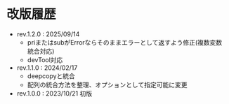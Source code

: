 # 改版履歴

- rev.1.2.0 : 2025/09/14
  - priまたはsubがErrorならそのままエラーとして返すよう修正(複数変数統合対応)
  - devTool対応
- rev.1.1.0 : 2024/02/17
  - deepcopyと統合
  - 配列の統合方法を整理、オプションとして指定可能に変更
- rev.1.0.0 : 2023/10/21 初版
